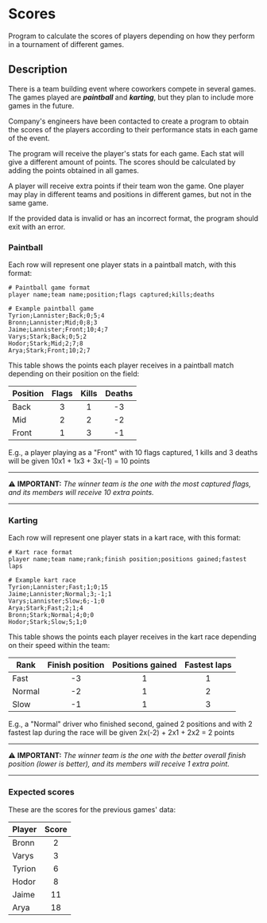 # Scores

Program to calculate the scores of players depending on how they perform in a tournament of different games.

## Description

There is a team building event where coworkers compete in several games. The games played are ***paintball*** and ***karting***, but they plan to include more games in the future.

Company's engineers have been contacted to create a program to obtain the scores of the players according to their performance stats in each game of the event.

The program will receive the player's stats for each game. Each stat will give a different amount of points. The scores should be calculated by adding the points obtained in all games.

A player will receive extra points if their team won the game. One player may play in different teams and positions in different games, but not in the same game.

If the provided data is invalid or has an incorrect format, the program should exit with an error.

### Paintball

Each row will represent one player stats in a paintball match, with this format:

```csv
# Paintball game format
player name;team name;position;flags captured;kills;deaths
```

```csv
# Example paintball game
Tyrion;Lannister;Back;0;5;4
Bronn;Lannister;Mid;0;8;3
Jaime;Lannister;Front;10;4;7
Varys;Stark;Back;0;5;2
Hodor;Stark;Mid;2;7;8
Arya;Stark;Front;10;2;7
```

This table shows the points each player receives in a paintball match depending on their position on the field:

| Position | Flags | Kills | Deaths |
|----------|:-----:|:-----:|:------:|
| Back     |   3   |   1   |   -3   |
| Mid      |   2   |   2   |   -2   |
| Front    |   1   |   3   |   -1   |

E.g., a player playing as a "Front" with 10 flags captured, 1 kills and 3 deaths will be given 10x1 + 1x3 + 3x(-1) = 10 points

---
⚠️️ **IMPORTANT:** _The winner team is the one with the most captured flags, and its members will receive *10 extra points*._

---

### Karting

Each row will represent one player stats in a kart race, with this format:

```csv
# Kart race format
player name;team name;rank;finish position;positions gained;fastest laps
```

```csv
# Example kart race
Tyrion;Lannister;Fast;1;0;15
Jaime;Lannister;Normal;3;-1;1
Varys;Lannister;Slow;6;-1;0
Arya;Stark;Fast;2;1;4
Bronn;Stark;Normal;4;0;0
Hodor;Stark;Slow;5;1;0
```

This table shows the points each player receives in the kart race depending on their speed within the team:

| Rank   | Finish position | Positions gained | Fastest laps |
|--------|:---------------:|:----------------:|:------------:|
| Fast   |       -3        |        1         |      1       |            
| Normal |       -2        |        1         |      2       |          
| Slow   |       -1        |        1         |      3       |         


E.g., a "Normal" driver who finished second, gained 2 positions and with 2 fastest lap during the race will be given 2x(-2) + 2x1 + 2x2 = 2 points

---
⚠️️ **IMPORTANT:** _The winner team is the one with the better overall finish position (lower is better), and its members will receive *1 extra point*._

---

### Expected scores

These are the scores for the previous games' data:

| Player | Score |
|--------|:-----:|
| Bronn  |   2   |             
| Varys  |   3   |
| Tyrion |   6   |
| Hodor  |   8   |
| Jaime  |  11   |
| Arya   |  18   |
